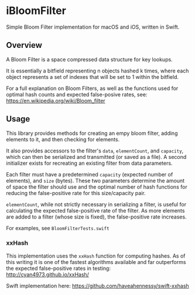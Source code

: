 # iBloomFilter

Simple Bloom Filter implementation for macOS and iOS, written in Swift.

## Overview

A Bloom Filter is a space compressed data structure for key lookups. 

It is essentially a bitfield representing n objects hashed k times, where each object represents a set of indexes that will be set to 1 within the bitfield.

For a full explanation on Bloom Filters, as well as the functions used for optimal hash counts and expected false-posive rates, see:
https://en.wikipedia.org/wiki/Bloom_filter

## Usage

This library provides methods for creating an empy bloom filter, adding elements to it, and then checking for elements.

It also provides accessors to the filter's `data`,  `elementCount`, and `capacity`, which can then be serialized and transmitted (or saved as a file). A second initializer exists for recreating an existing filter from data parameters.

Each filter must have a predetermined `capacity` (expected number of elements), and `size` (bytes). These two parameters determine the amount of space the filter should use and the optimal number of hash functions for reducing the false-positive rate for this size/capacity pair.

`elementCount`, while not strictly necessary in serializing a filter, is useful for calculating the expected false-positive rate of the filter. As more elements are added to a filter (whose size is fixed), the false-positive rate increases.

For examples, see `BloomFilterTests.swift`

### xxHash

This implementation uses the `xxHash` function for computing hashes. As of this writing it is one of the fastest algorithms available and far outperforms the expected false-positive rates in testing:
http://cyan4973.github.io/xxHash/

Swift implementation here:
https://github.com/haveahennessy/swift-xxhash

